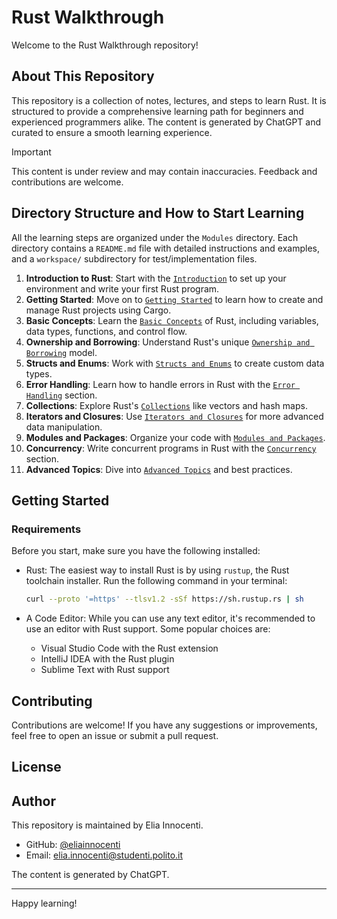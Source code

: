 # Rust Walkthrough

Welcome to the Rust Walkthrough repository!

## About This Repository

This repository is a collection of notes, lectures, and steps to learn Rust. It is structured to provide a comprehensive learning path for beginners and experienced programmers alike. The content is generated by ChatGPT and curated to ensure a smooth learning experience.

> [!IMPORTANT] 
> This content is under review and may contain inaccuracies. Feedback and contributions are welcome.

## Directory Structure and How to Start Learning

All the learning steps are organized under the `Modules` directory. Each directory contains a `README.md` file with detailed instructions and examples, and a `workspace/` subdirectory for test/implementation files.

1. **Introduction to Rust**: Start with the [`Introduction`](Modules/00-Introduction/README.md) to set up your environment and write your first Rust program.
2. **Getting Started**: Move on to [`Getting Started`](Modules/01-Getting-Started/README.md) to learn how to create and manage Rust projects using Cargo.
3. **Basic Concepts**: Learn the [`Basic Concepts`](Modules/02-Basic-Concepts/README.md) of Rust, including variables, data types, functions, and control flow.
4. **Ownership and Borrowing**: Understand Rust's unique [`Ownership and Borrowing`](Modules/03-Ownership-and-Borrowing/README.md) model.
5. **Structs and Enums**: Work with [`Structs and Enums`](Modules/04-Structs-and-Enums/README.md) to create custom data types.
6. **Error Handling**: Learn how to handle errors in Rust with the [`Error Handling`](Modules/05-Error-Handling/README.md) section.
7. **Collections**: Explore Rust's [`Collections`](Modules/06-Collections/README.md) like vectors and hash maps.
8. **Iterators and Closures**: Use [`Iterators and Closures`](Modules/07-Iterators-and-Closures/README.md) for more advanced data manipulation.
9. **Modules and Packages**: Organize your code with [`Modules and Packages`](Modules/08-Modules-and-Packages/README.md).
10. **Concurrency**: Write concurrent programs in Rust with the [`Concurrency`](Modules/09-Concurrency/README.md) section.
11. **Advanced Topics**: Dive into [`Advanced Topics`](Modules/10-Advanced-Topics/README.md) and best practices.

## Getting Started

### Requirements

Before you start, make sure you have the following installed:

- Rust: The easiest way to install Rust is by using `rustup`, the Rust toolchain installer. Run the following command in your terminal:

    ```sh
    curl --proto '=https' --tlsv1.2 -sSf https://sh.rustup.rs | sh
    ```

- A Code Editor: While you can use any text editor, it's recommended to use an editor with Rust support. Some popular choices are:
    - Visual Studio Code with the Rust extension
    - IntelliJ IDEA with the Rust plugin
    - Sublime Text with Rust support

## Contributing

Contributions are welcome! If you have any suggestions or improvements, feel free to open an issue or submit a pull request.

## License

<!-- This project is licensed under the MIT License. See the [LICENSE](LICENSE) file for details. -->

## Author

This repository is maintained by Elia Innocenti.

- GitHub: [@eliainnocenti](https://github.com/eliainnocenti)
- Email: [elia.innocenti@studenti.polito.it](mailto:elia.innocenti@studenti.polito.it)

The content is generated by ChatGPT.

---

Happy learning!
